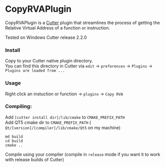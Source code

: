 # CopyRVAPlugin
CopyRVAPlugin is a [Cutter](https://github.com/rizinorg/cutter) plugin that streamlines the process of getting the Relative Virtual Address of a function or instruction.

Tested on Windows Cutter release 2.2.0

### Install
Copy to your Cutter native plugin directory.  
You can find this directory in Cutter via `edit` -> `preferences` -> `Plugins` -> `Plugins are loaded from ...`

### Usage
Right click an instuction or function -> `plugins` -> `Copy RVA`

### Compiling:
Add `[cutter install dir]/lib/cmake` to `CMAKE_PREFIX_PATH`  
Add QT5 cmake dir to `CMAKE_PREFIX_PATH` ( `Qt/[version]/[compiler]/lib/cmake/Qt5` on my machine)
```
md build
cd build
cmake ..
```
Compile using your compiler (compile in `release` mode if you want it to work with release builds of Cutter)
